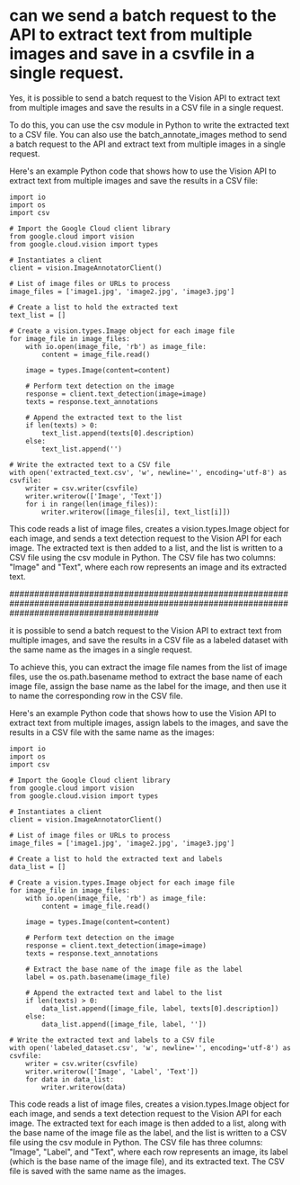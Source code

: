 # can we send a batch request to the API to extract text from multiple images and save in a csvfile in a single request.

Yes, it is possible to send a batch request to the Vision API to extract text from multiple images and save the results in a CSV file in a single request.

To do this, you can use the csv module in Python to write the extracted text to a CSV file. You can also use the batch_annotate_images method to send a batch request to the API and extract text from multiple images in a single request.

Here's an example Python code that shows how to use the Vision API to extract text from multiple images and save the results in a CSV file:

```
import io
import os
import csv

# Import the Google Cloud client library
from google.cloud import vision
from google.cloud.vision import types

# Instantiates a client
client = vision.ImageAnnotatorClient()

# List of image files or URLs to process
image_files = ['image1.jpg', 'image2.jpg', 'image3.jpg']

# Create a list to hold the extracted text
text_list = []

# Create a vision.types.Image object for each image file
for image_file in image_files:
    with io.open(image_file, 'rb') as image_file:
        content = image_file.read()

    image = types.Image(content=content)

    # Perform text detection on the image
    response = client.text_detection(image=image)
    texts = response.text_annotations

    # Append the extracted text to the list
    if len(texts) > 0:
        text_list.append(texts[0].description)
    else:
        text_list.append('')

# Write the extracted text to a CSV file
with open('extracted_text.csv', 'w', newline='', encoding='utf-8') as csvfile:
    writer = csv.writer(csvfile)
    writer.writerow(['Image', 'Text'])
    for i in range(len(image_files)):
        writer.writerow([image_files[i], text_list[i]])
```

This code reads a list of image files, creates a vision.types.Image object for each image, and sends a text detection request to the Vision API for each image. The extracted text is then added to a list, and the list is written to a CSV file using the csv module in Python. The CSV file has two columns: "Image" and "Text", where each row represents an image and its extracted text.

##############################################################################################################################################

it is possible to send a batch request to the Vision API to extract text from multiple images, and save the results in a CSV file as a labeled dataset with the same name as the images in a single request.

To achieve this, you can extract the image file names from the list of image files, use the os.path.basename method to extract the base name of each image file, assign the base name as the label for the image, and then use it to name the corresponding row in the CSV file.

Here's an example Python code that shows how to use the Vision API to extract text from multiple images, assign labels to the images, and save the results in a CSV file with the same name as the images:

```
import io
import os
import csv

# Import the Google Cloud client library
from google.cloud import vision
from google.cloud.vision import types

# Instantiates a client
client = vision.ImageAnnotatorClient()

# List of image files or URLs to process
image_files = ['image1.jpg', 'image2.jpg', 'image3.jpg']

# Create a list to hold the extracted text and labels
data_list = []

# Create a vision.types.Image object for each image file
for image_file in image_files:
    with io.open(image_file, 'rb') as image_file:
        content = image_file.read()

    image = types.Image(content=content)

    # Perform text detection on the image
    response = client.text_detection(image=image)
    texts = response.text_annotations

    # Extract the base name of the image file as the label
    label = os.path.basename(image_file)

    # Append the extracted text and label to the list
    if len(texts) > 0:
        data_list.append([image_file, label, texts[0].description])
    else:
        data_list.append([image_file, label, ''])

# Write the extracted text and labels to a CSV file
with open('labeled_dataset.csv', 'w', newline='', encoding='utf-8') as csvfile:
    writer = csv.writer(csvfile)
    writer.writerow(['Image', 'Label', 'Text'])
    for data in data_list:
        writer.writerow(data)
```
This code reads a list of image files, creates a vision.types.Image object for each image, and sends a text detection request to the Vision API for each image. The extracted text for each image is then added to a list, along with the base name of the image file as the label, and the list is written to a CSV file using the csv module in Python. The CSV file has three columns: "Image", "Label", and "Text", where each row represents an image, its label (which is the base name of the image file), and its extracted text. The CSV file is saved with the same name as the images.
